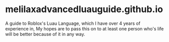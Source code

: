 # melilaxadvancedluauguide.github.io
A guide to Roblox's Luau Language, which I have over 4 years of experience in, My hopes are to pass this on to at least one person who's life will be better because of it in any way.
